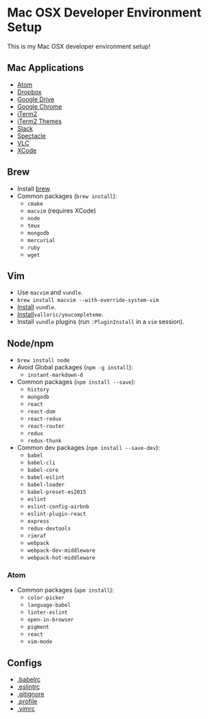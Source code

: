 # Mac OSX Developer Environment Setup
This is my Mac OSX developer environment setup!



## Mac Applications
- [Atom](https://atom.io/)
- [Dropbox](https://www.dropbox.com/)
- [Google Drive](https://www.google.com/drive/)
- [Google Chrome](https://www.google.com/chrome/)
- [iTerm2](https://www.iterm2.com/)
- [iTerm2 Themes](http://iterm2colorschemes.com)
- [Slack](https://slack.com/)
- [Spectacle](https://www.spectacleapp.com/)
- [VLC](http://www.videolan.org/vlc/index.html)
- [XCode](https://developer.apple.com/xcode/download/)



## Brew
- Install [brew](http://brew.sh/).
- Common packages (`brew install`):
  - `cmake`
  - `macvim` (requires XCode)
  - `node`
  - `tmux`
  - `mongodb`
  - `mercurial`
  - `ruby`
  - `wget`



## Vim
- Use `macvim` and `vundle`.
- `brew install macvim --with-override-system-vim`
- [Install](https://github.com/gmarik/Vundle.vim) `vundle`.
- [Install](https://github.com/Valloric/YouCompleteMe)`valloric/youcompleteme`.
- Install `vundle` plugins (run `:PluginInstall` in a `vim` session).



## Node/npm
- `brew install node`
- Avoid Global packages (`npm -g install`):
  - `instant-markdown-d`
- Common packages (`npm install --save`):
  - `history`
  - `mongodb`
  - `react`
  - `react-dom`
  - `react-redux`
  - `react-router`
  - `redux`
  - `redux-thunk`
- Common dev packages (`npm install --save-dev`):
  - `babel`
  - `babel-cli`
  - `babel-core`
  - `babel-eslint`
  - `babel-loader`
  - `babel-preset-es2015`
  - `eslint`
  - `eslint-config-airbnb`
  - `eslint-plugin-react`
  - `express`
  - `redux-devtools`
  - `rimraf`
  - `webpack`
  - `webpack-dev-middleware`
  - `webpack-hot-middleware`



### Atom
- Common packages (`apm install`):
  - `color-picker`
  - `language-babel`
  - `linter-eslint`
  - `open-in-browser`
  - `pigment`
  - `react`
  - `vim-mode`



## Configs
- [.babelrc](configs/.babelrc)
- [.eslintrc](configs/.eslintrc)
- [.gitignore](configs/.gitignore)
- [.profile](configs/.profile)
- [.vimrc](configs/.vimrc)
